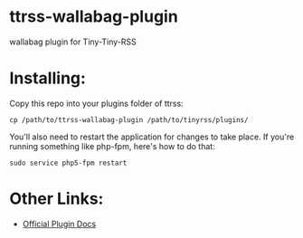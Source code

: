 ttrss-wallabag-plugin
=====================

wallabag plugin for Tiny-Tiny-RSS


# Installing:

Copy this repo into your plugins folder of ttrss:

    cp /path/to/ttrss-wallabag-plugin /path/to/tinyrss/plugins/

You'll also need to restart the application for changes to take place. 
If you're running something like php-fpm, here's how to do that:

    sudo service php5-fpm restart

# Other Links:

* [Official Plugin Docs](http://tt-rss.org/redmine/projects/tt-rss/wiki/Plugins)
